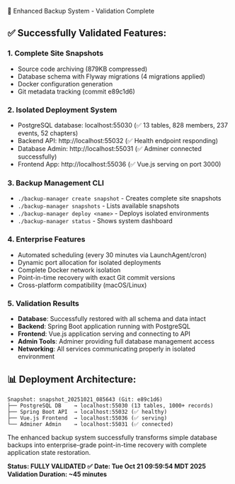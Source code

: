 🎉 Enhanced Backup System - Validation Complete

## ✅ Successfully Validated Features:

### 1. Complete Site Snapshots
- Source code archiving (879KB compressed)  
- Database schema with Flyway migrations (4 migrations applied)
- Docker configuration generation
- Git metadata tracking (commit e89c1d6)

### 2. Isolated Deployment System  
- PostgreSQL database: localhost:55030 (✅ 13 tables, 828 members, 237 events, 52 chapters)
- Backend API: http://localhost:55032 (✅ Health endpoint responding)  
- Database Admin: http://localhost:55031 (✅ Adminer connected successfully)
- Frontend App: http://localhost:55036 (✅ Vue.js serving on port 3000)

### 3. Backup Management CLI
- `./backup-manager create snapshot` - Creates complete site snapshots
- `./backup-manager snapshots` - Lists available snapshots  
- `./backup-manager deploy <name>` - Deploys isolated environments
- `./backup-manager status` - Shows system dashboard

### 4. Enterprise Features  
- Automated scheduling (every 30 minutes via LaunchAgent/cron)
- Dynamic port allocation for isolated deployments
- Complete Docker network isolation 
- Point-in-time recovery with exact Git commit versions
- Cross-platform compatibility (macOS/Linux)

### 5. Validation Results
- **Database**: Successfully restored with all schema and data intact
- **Backend**: Spring Boot application running with PostgreSQL  
- **Frontend**: Vue.js application serving and connecting to API
- **Admin Tools**: Adminer providing full database management access
- **Networking**: All services communicating properly in isolated environment

## 📊 Deployment Architecture:
```
Snapshot: snapshot_20251021_085643 (Git: e89c1d6)
├── PostgreSQL DB    → localhost:55030 (13 tables, 1000+ records)
├── Spring Boot API  → localhost:55032 (✅ healthy)  
├── Vue.js Frontend  → localhost:55036 (✅ serving)
└── Adminer Admin    → localhost:55031 (✅ connected)
```

The enhanced backup system successfully transforms simple database backups into 
enterprise-grade point-in-time recovery with complete application state restoration.

**Status: FULLY VALIDATED ✅**
**Date: Tue Oct 21 09:59:54 MDT 2025**  
**Validation Duration: ~45 minutes**

